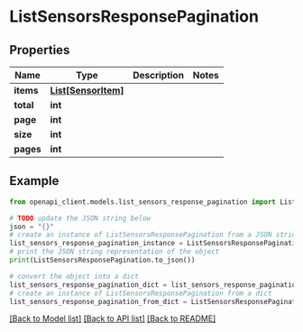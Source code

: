 # ListSensorsResponsePagination


## Properties

Name | Type | Description | Notes
------------ | ------------- | ------------- | -------------
**items** | [**List[SensorItem]**](SensorItem.md) |  | 
**total** | **int** |  | 
**page** | **int** |  | 
**size** | **int** |  | 
**pages** | **int** |  | 

## Example

```python
from openapi_client.models.list_sensors_response_pagination import ListSensorsResponsePagination

# TODO update the JSON string below
json = "{}"
# create an instance of ListSensorsResponsePagination from a JSON string
list_sensors_response_pagination_instance = ListSensorsResponsePagination.from_json(json)
# print the JSON string representation of the object
print(ListSensorsResponsePagination.to_json())

# convert the object into a dict
list_sensors_response_pagination_dict = list_sensors_response_pagination_instance.to_dict()
# create an instance of ListSensorsResponsePagination from a dict
list_sensors_response_pagination_from_dict = ListSensorsResponsePagination.from_dict(list_sensors_response_pagination_dict)
```
[[Back to Model list]](../README.md#documentation-for-models) [[Back to API list]](../README.md#documentation-for-api-endpoints) [[Back to README]](../README.md)


